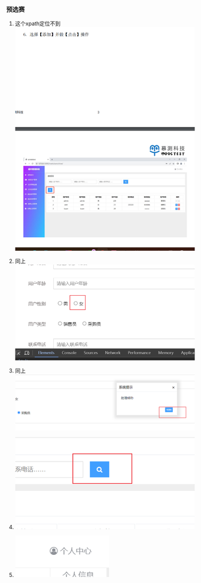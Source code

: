 ### 预选赛

1. 这个xpath定位不到![image-20241002161212766](2024.assets/image-20241002161212766.png)

2. 同上![image-20241002170446210](2024.assets/image-20241002170446210.png)

3. 同上![image-20241002171513435](2024.assets/image-20241002171513435.png)
4. ![image-20241002171736487](2024.assets/image-20241002171736487.png)
5. ![image-20241002173238535](2024.assets/image-20241002173238535.png)